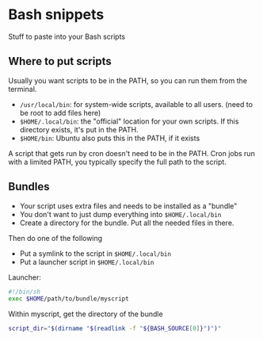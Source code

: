 # Bash snippets
Stuff to paste into your Bash scripts

## Where to put scripts
Usually you want scripts to be in the PATH, so you can run them from the terminal.
- `/usr/local/bin`: for system-wide scripts, available to all users. (need to be root to add files here)
- `$HOME/.local/bin`: the "official" location for your own scripts. If this directory exists, it's put in the PATH.
- `$HOME/bin`: Ubuntu also puts this in the PATH, if it exists

A script that gets run by cron doesn't need to be in the PATH. Cron jobs run with a limited PATH, you typically specify the full path to the script.

## Bundles
- Your script uses extra files and needs to be installed as a "bundle"
- You don't want to just dump everything into `$HOME/.local/bin`
- Create a directory for the bundle. Put all the needed files in there.
  
Then do one of the following
- Put a symlink to the script in `$HOME/.local/bin`
- Put a launcher script in `$HOME/.local/bin`

Launcher:
``` bash
#!/bin/sh
exec $HOME/path/to/bundle/myscript
```
Within myscript, get the directory of the bundle
``` bash
script_dir="$(dirname "$(readlink -f "${BASH_SOURCE[0]}")")"
```